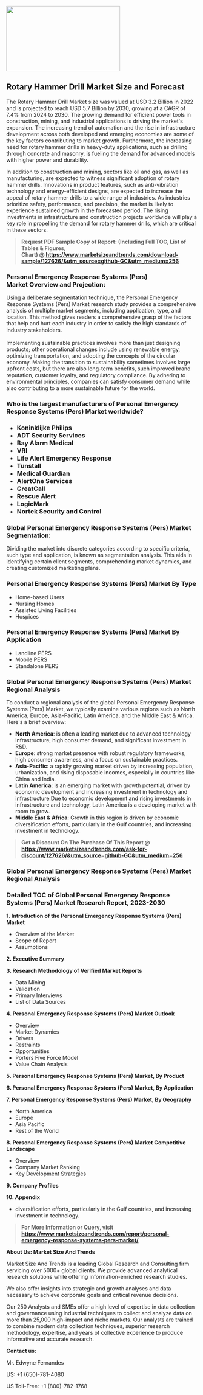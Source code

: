 <p><img class="alignnone size-medium wp-image-20088" src="https://ffe5etoiles.com/wp-content/uploads/2024/12/MST1-300x171.png" alt="" width="300" height="171" /></p><h2>Rotary Hammer Drill Market Size and Forecast</h2><p>The Rotary Hammer Drill Market size was valued at USD 3.2 Billion in 2022 and is projected to reach USD 5.7 Billion by 2030, growing at a CAGR of 7.4% from 2024 to 2030. The growing demand for efficient power tools in construction, mining, and industrial applications is driving the market's expansion. The increasing trend of automation and the rise in infrastructure development across both developed and emerging economies are some of the key factors contributing to market growth. Furthermore, the increasing need for rotary hammer drills in heavy-duty applications, such as drilling through concrete and masonry, is fueling the demand for advanced models with higher power and durability.</p><p>In addition to construction and mining, sectors like oil and gas, as well as manufacturing, are expected to witness significant adoption of rotary hammer drills. Innovations in product features, such as anti-vibration technology and energy-efficient designs, are expected to increase the appeal of rotary hammer drills to a wide range of industries. As industries prioritize safety, performance, and precision, the market is likely to experience sustained growth in the forecasted period. The rising investments in infrastructure and construction projects worldwide will play a key role in propelling the demand for rotary hammer drills, which are critical in these sectors.</p></p><blockquote id="" class=""><strong>Request PDF Sample Copy of Report: (Including Full TOC, List of Tables &amp; Figures, Chart)&nbsp;@&nbsp;<strong><a href="https://www.marketsizeandtrends.com/download-sample/127626/&utm_source=github-GC&utm_medium=256" target="_blank">https://www.marketsizeandtrends.com/download-sample/127626/&utm_source=github-GC&utm_medium=256</a></strong></strong></blockquote><h3 id="" class="">Personal Emergency Response Systems (Pers) Market&nbsp;Overview and Projection:</h3><p id="" class="">Using a deliberate segmentation technique, the Personal Emergency Response Systems (Pers) Market research study provides a comprehensive analysis of multiple market segments, including application, type, and location. This method gives readers a comprehensive grasp of the factors that help and hurt each industry in order to satisfy the high standards of industry stakeholders. <br /> <br />Implementing sustainable practices involves more than just designing products; other operational changes include using renewable energy, optimizing transportation, and adopting the concepts of the circular economy. Making the transition to sustainability sometimes involves large upfront costs, but there are also long-term benefits, such improved brand reputation, customer loyalty, and regulatory compliance. By adhering to environmental principles, companies can satisfy consumer demand while also contributing to a more sustainable future for the world.</p><h3 id="" class="">Who is the largest manufacturers of&nbsp;Personal Emergency Response Systems (Pers) Market worldwide?</h3><h3 class=""><p><ul><li>Koninklijke Philips </li><li> ADT Security Services </li><li> Bay Alarm Medical </li><li> VRI </li><li> Life Alert Emergency Response </li><li> Tunstall </li><li> Medical Guardian </li><li> AlertOne Services </li><li> GreatCall </li><li> Rescue Alert </li><li> LogicMark </li><li> Nortek Security and Control</li></ul></p></h3><h3 id="" class="">Global&nbsp;Personal Emergency Response Systems (Pers) Market Segmentation:</h3><p id="" class="">Dividing the market into discrete categories according to specific criteria, such type and application, is known as segmentation analysis. This aids in identifying certain client segments, comprehending market dynamics, and creating customized marketing plans.</p><h3 id="" class="">Personal Emergency Response Systems (Pers) Market&nbsp;By Type</h3><p><p><ul><li>Home-based Users</li><li> Nursing Homes</li><li> Assisted Living Facilities</li><li> Hospices</p></li></ul></p></p><h3 id="" class="">Personal Emergency Response Systems (Pers) Market&nbsp;By Application</h3><p class=""><p><ul><li>Landline PERS</li><li> Mobile PERS</li><li> Standalone PERS</li></ul></p></p><h3 id="" class="">Global Personal Emergency Response Systems (Pers) Market Regional Analysis</h3><p id="" class="">To conduct a regional analysis of the global Personal Emergency Response Systems (Pers) Market, we typically examine various regions such as North America, Europe, Asia-Pacific, Latin America, and the Middle East &amp; Africa. Here's a brief overview:</p><ul><li><strong>North America</strong>: is often a leading market due to advanced technology infrastructure, high consumer demand, and significant investment in R&amp;D.</li><li><strong>Europe</strong>: strong market presence with robust regulatory frameworks, high consumer awareness, and a focus on sustainable practices.</li><li><strong>Asia-Pacific</strong>: a rapidly growing market driven by increasing population, urbanization, and rising disposable incomes, especially in countries like China and India.</li><li><strong>Latin America</strong>: is an emerging market with growth potential, driven by economic development and increasing investment in technology and infrastructure.Due to economic development and rising investments in infrastructure and technology, Latin America is a developing market with room to grow.</li><li><strong>Middle East &amp; Africa</strong>: Growth in this region is driven by economic diversification efforts, particularly in the Gulf countries, and increasing investment in technology.</li></ul><blockquote id="" class=""><strong>Get a Discount On The Purchase Of This Report @ <strong><a href="https://www.marketsizeandtrends.com/ask-for-discount/127626/&utm_source=github-GC&utm_medium=256" target="_blank">https://www.marketsizeandtrends.com/ask-for-discount/127626/&utm_source=github-GC&utm_medium=256</a></strong></strong></blockquote><h3 id="" class="">Global Personal Emergency Response Systems (Pers) Market Regional Analysis</h3><h3 id="" class="">Detailed TOC of Global Personal Emergency Response Systems (Pers) Market Research Report, 2023-2030</h3><p id="" class=""><strong>1. Introduction of the Personal Emergency Response Systems (Pers) Market</strong></p><ul><li>Overview of the Market</li><li>Scope of Report</li><li>Assumptions</li></ul><p id="" class=""><strong>2. Executive Summary</strong></p><p id="" class=""><strong>3. Research Methodology of Verified Market Reports</strong></p><ul><li>Data Mining</li><li>Validation</li><li>Primary Interviews</li><li>List of Data Sources</li></ul><p id="" class=""><strong>4. Personal Emergency Response Systems (Pers) Market Outlook</strong></p><ul><li>Overview</li><li>Market Dynamics</li><li>Drivers</li><li>Restraints</li><li>Opportunities</li><li>Porters Five Force Model</li><li>Value Chain Analysis</li></ul><p id="" class=""><strong>5. Personal Emergency Response Systems (Pers) Market, By Product</strong></p><p id="" class=""><strong>6. Personal Emergency Response Systems (Pers) Market, By Application</strong></p><p id="" class=""><strong>7. Personal Emergency Response Systems (Pers) Market, By Geography</strong></p><ul><li>North America</li><li>Europe</li><li>Asia Pacific</li><li>Rest of the World</li></ul><p id="" class=""><strong>8. Personal Emergency Response Systems (Pers) Market Competitive Landscape</strong></p><ul><li>Overview</li><li>Company Market Ranking</li><li>Key Development Strategies</li></ul><p id="" class=""><strong>9. Company Profiles</strong></p><p id="" class=""><strong>10. Appendix</strong></p><ul><li>diversification efforts, particularly in the Gulf countries, and increasing investment in technology.</li></ul><blockquote id="" class=""><strong>For More Information or Query, visit <strong><strong><a href="https://www.marketsizeandtrends.com/report/personal-emergency-response-systems-pers-market/" target="_blank">https://www.marketsizeandtrends.com/report/personal-emergency-response-systems-pers-market/</a></strong></strong></strong></blockquote><p id="" class=""><strong>About Us: Market Size And Trends</strong></p><p id="" class="">Market Size And Trends is a leading Global Research and Consulting firm servicing over 5000+ global clients. We provide advanced analytical research solutions while offering information-enriched research studies.</p><p id="" class="">We also offer insights into strategic and growth analyses and data necessary to achieve corporate goals and critical revenue decisions.</p><p id="" class="">Our 250 Analysts and SMEs offer a high level of expertise in data collection and governance using industrial techniques to collect and analyze data on more than 25,000 high-impact and niche markets. Our analysts are trained to combine modern data collection techniques, superior research methodology, expertise, and years of collective experience to produce informative and accurate research.</p><p id="" class=""><strong>Contact us:</strong></p><p id="" class="">Mr. Edwyne Fernandes</p><p id="" class="">US: +1 (650)-781-4080</p><p id="" class="">US Toll-Free: +1 (800)-782-1768</p>
